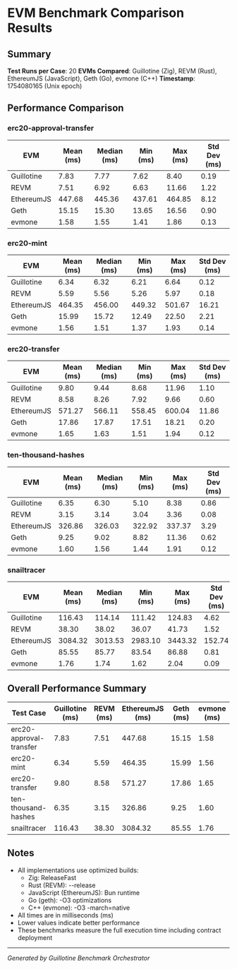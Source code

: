 # EVM Benchmark Comparison Results

## Summary

**Test Runs per Case**: 20
**EVMs Compared**: Guillotine (Zig), REVM (Rust), EthereumJS (JavaScript), Geth (Go), evmone (C++)
**Timestamp**: 1754080165 (Unix epoch)

## Performance Comparison

### erc20-approval-transfer

| EVM | Mean (ms) | Median (ms) | Min (ms) | Max (ms) | Std Dev (ms) |
|-----|-----------|-------------|----------|----------|-------------|
| Guillotine  |      7.83 |        7.77 |     7.62 |     8.40 |        0.19 |
| REVM        |      7.51 |        6.92 |     6.63 |    11.66 |        1.22 |
| EthereumJS  |    447.68 |      445.36 |   437.61 |   464.85 |        8.12 |
| Geth        |     15.15 |       15.30 |    13.65 |    16.56 |        0.90 |
| evmone      |      1.58 |        1.55 |     1.41 |     1.86 |        0.13 |

### erc20-mint

| EVM | Mean (ms) | Median (ms) | Min (ms) | Max (ms) | Std Dev (ms) |
|-----|-----------|-------------|----------|----------|-------------|
| Guillotine  |      6.34 |        6.32 |     6.21 |     6.64 |        0.12 |
| REVM        |      5.59 |        5.56 |     5.26 |     5.97 |        0.18 |
| EthereumJS  |    464.35 |      456.00 |   449.32 |   501.67 |       16.21 |
| Geth        |     15.99 |       15.72 |    12.49 |    22.50 |        2.21 |
| evmone      |      1.56 |        1.51 |     1.37 |     1.93 |        0.14 |

### erc20-transfer

| EVM | Mean (ms) | Median (ms) | Min (ms) | Max (ms) | Std Dev (ms) |
|-----|-----------|-------------|----------|----------|-------------|
| Guillotine  |      9.80 |        9.44 |     8.68 |    11.96 |        1.10 |
| REVM        |      8.58 |        8.26 |     7.92 |     9.66 |        0.60 |
| EthereumJS  |    571.27 |      566.11 |   558.45 |   600.04 |       11.86 |
| Geth        |     17.86 |       17.87 |    17.51 |    18.21 |        0.20 |
| evmone      |      1.65 |        1.63 |     1.51 |     1.94 |        0.12 |

### ten-thousand-hashes

| EVM | Mean (ms) | Median (ms) | Min (ms) | Max (ms) | Std Dev (ms) |
|-----|-----------|-------------|----------|----------|-------------|
| Guillotine  |      6.35 |        6.30 |     5.10 |     8.38 |        0.86 |
| REVM        |      3.15 |        3.14 |     3.04 |     3.36 |        0.08 |
| EthereumJS  |    326.86 |      326.03 |   322.92 |   337.37 |        3.29 |
| Geth        |      9.25 |        9.02 |     8.82 |    11.36 |        0.62 |
| evmone      |      1.60 |        1.56 |     1.44 |     1.91 |        0.12 |

### snailtracer

| EVM | Mean (ms) | Median (ms) | Min (ms) | Max (ms) | Std Dev (ms) |
|-----|-----------|-------------|----------|----------|-------------|
| Guillotine  |    116.43 |      114.14 |   111.42 |   124.83 |        4.62 |
| REVM        |     38.30 |       38.02 |    36.07 |    41.73 |        1.52 |
| EthereumJS  |   3084.32 |     3013.53 |  2983.10 |  3443.32 |      152.74 |
| Geth        |     85.55 |       85.77 |    83.54 |    86.88 |        0.81 |
| evmone      |      1.76 |        1.74 |     1.62 |     2.04 |        0.09 |

## Overall Performance Summary

| Test Case | Guillotine (ms) | REVM (ms) | EthereumJS (ms) | Geth (ms) | evmone (ms) |
|-----------|-----------------|-----------|-----------|-----------|-------------|
| erc20-approval-transfer   |            7.83 |      7.51 |    447.68 |     15.15 |        1.58 |
| erc20-mint                |            6.34 |      5.59 |    464.35 |     15.99 |        1.56 |
| erc20-transfer            |            9.80 |      8.58 |    571.27 |     17.86 |        1.65 |
| ten-thousand-hashes       |            6.35 |      3.15 |    326.86 |      9.25 |        1.60 |
| snailtracer               |          116.43 |     38.30 |   3084.32 |     85.55 |        1.76 |

## Notes

- All implementations use optimized builds:
  - Zig: ReleaseFast
  - Rust (REVM): --release
  - JavaScript (EthereumJS): Bun runtime
  - Go (geth): -O3 optimizations
  - C++ (evmone): -O3 -march=native
- All times are in milliseconds (ms)
- Lower values indicate better performance
- These benchmarks measure the full execution time including contract deployment

---

*Generated by Guillotine Benchmark Orchestrator*

